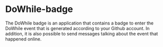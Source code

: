 # DoWhile-badge
The DoWhile badge is an application that contains a badge to enter the DoWhile event that is generated according to your Github account. In addition, it is also possible to send messages talking about the event that happened online.
